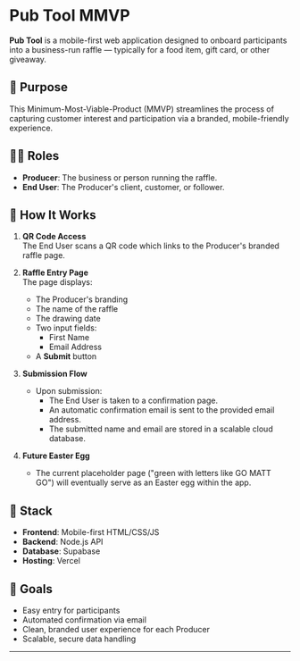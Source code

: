 # Pub Tool MMVP

**Pub Tool** is a mobile-first web application designed to onboard participants into a business-run raffle — typically for a food item, gift card, or other giveaway.

## 🎯 Purpose

This Minimum-Most-Viable-Product (MMVP) streamlines the process of capturing customer interest and participation via a branded, mobile-friendly experience.

## 🧑‍💼 Roles

- **Producer**: The business or person running the raffle.
- **End User**: The Producer's client, customer, or follower.

## 📱 How It Works

1. **QR Code Access**  
   The End User scans a QR code which links to the Producer's branded raffle page.

2. **Raffle Entry Page**  
   The page displays:
   - The Producer's branding
   - The name of the raffle
   - The drawing date
   - Two input fields:  
     - First Name  
     - Email Address  
   - A **Submit** button

3. **Submission Flow**
   - Upon submission:
     - The End User is taken to a confirmation page.
     - An automatic confirmation email is sent to the provided email address.
     - The submitted name and email are stored in a scalable cloud database.

4. **Future Easter Egg**
   - The current placeholder page ("green with letters like GO MATT GO") will eventually serve as an Easter egg within the app.

## 🧰 Stack

- **Frontend**: Mobile-first HTML/CSS/JS
- **Backend**: Node.js API
- **Database**: Supabase
- **Hosting**: Vercel

## 🚀 Goals

- Easy entry for participants
- Automated confirmation via email
- Clean, branded user experience for each Producer
- Scalable, secure data handling

--- 